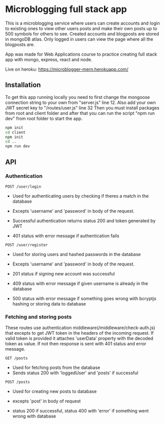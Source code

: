 # Microblogging full stack app

This is a microblogging service where users can create accounts and login to existing ones to view other users posts and make their own posts up to 500 symbols for others to see. Created accounts and blogposts are stored in mongoDB atlas. Only logged in users can view the page where all the blogposts are.

App was made for Web Applications course to practice creating full stack app with mongo, express, react and node.

Live on heroku: https://microblogger-mern.herokuapp.com/

## Installation

To get this app running locally you need to first change the mongoose connection string to your own from "server.js" line 12.
Also add your own JWT secret key to "/routes/user.js" line 32
Then you must install packages from root and client folder and after that you can run the script "npm run dev" from root folder to start the app.

```bash
npm init
cd client
npm init
cd ..
npm run dev
```

## API

### Authentication

```
POST /user/login
```

- Used for authenticating users by checking if theres a match in the database

- Excepts 'username' and 'password' in body of the request.

- Successful authentication returns status 200 and token generated by JWT

- 401 status with error message if authentication fails

```
POST /user/register
```

- Used for storing users and hashed passwords in the database

- Excepts 'username' and 'password' in body of the request.

- 201 status if signing new account was successful

- 409 status with error message if given username is already in the database

- 500 status with error message if something goes wrong with bcryptjs hashing or storing data to database

### Fetching and storing posts

These routes use authentication middleware(/middleware/check-auth.js) that excepts to get JWT token in the headers of the incoming request. If valid token is provided it attaches 'userData' property with the decoded token as value. If not then response is sent with 401 status and error message.

```
GET /posts
```

- Used for fetching posts from the database
- Sends status 200 with 'loggedUser' and 'posts' if successful

```
POST /posts
```

- Used for creating new posts to database

- excepts 'post' in body of request

- status 200 if successful, status 400 with 'error' if something went wrong with database
